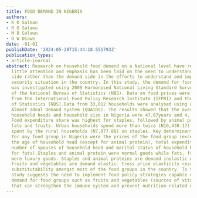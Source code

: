 ```yaml
---
title: FOOD DEMAND IN NIGERIA
authors:
- K K Salman
- R O Salawu
- M B Salawu
- O W Osawe
date: -01-01
publishDate: '2024-05-28T15:44:18.551793Z'
publication_types:
- article-journal
abstract: Research on household food demand on a National level have received very
  little attention and emphasis has been laid on the need to understand the supply
  side rather than the demand side in the efforts to understand and improve the food
  security situation in the country. In this study, the demand for food in Nigeria
  was investigated using 2009 Harmonised National Living Standard Survey (HNLSS) data
  of the National Bureau of Statistics (NBS). Data on food prices were also obtained
  from the International Food Policy Research Institute (IFPRI) and the National Bureau
  of Statistics (NBS).Data from 33,012 households were analysed using a Quadratic
  Almost Ideal Demand System (QUAIDS). The results showed that the average age of
  household heads and household size in Nigeria were 47.67years and 4, respectively.
  Food expenditure share was highest for staples, followed by animal protein, vegetables,
  fats and fruits. Urban households spend more than twice (N16,430.17) the amount
  spent by the rural households (N7,077.88) on staples. Key determinants of the demand
  for any food group in Nigeria were the prices of the food group (except for fruits),
  the age of household head (except for animal protein), total expenditure on food,
  number of spouses of household head and marital status of household head (except
  for fats).Staples and animal protein were normal goods while fats, fruits and vegetables
  were luxury goods. Staples and animal proteins are demand inelastic while fats,
  fruits and vegetables are demand elastic. Cross price elasticity results suggest
  substitutability amongst most of the food groups in the country. To this end, the
  study suggests the need to implement food policy strategies capable of stimulating
  demand for food groups such as fruits and vegetables (sources of vitamins and minerals)
  that can strengthen the immune system and prevent nutrition-related diseases outbreak.
---
```

